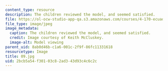 ```yaml
---
content_type: resource
description: The children reviewed the model, and seemed satisfied.
file: https://ol-ocw-studio-app-qa.s3.amazonaws.com/courses/4-170-ecuador-workshop-fall-2006/2bcb5a54f30103c82ad343d93c4c6c2c_09.jpg
file_type: image/jpeg
image_metadata:
  caption: The children reviewed the model, and seemed satisfied.
  credit: Image courtesy of Keith McCluskey.
  image-alt: Model viewing
parent_uid: 8ab0d46b-c1a6-001c-2f9f-86fc11331618
resourcetype: Image
title: 09.jpg
uid: 2bcb5a54-f301-03c8-2ad3-43d93c4c6c2c
---
```

